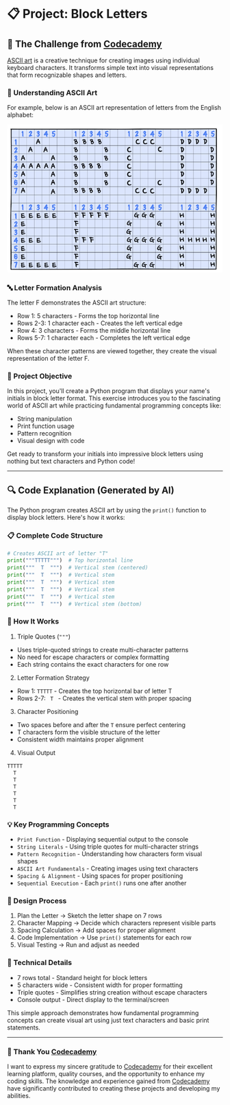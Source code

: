 # 📋 Project: Block Letters

## 🎯 The Challenge from [Codecademy](http://www.codecademy.com/)

[ASCII art](https://en.wikipedia.org/wiki/ASCII_art) is a creative technique for creating images using individual keyboard characters. It transforms simple text into visual representations that form recognizable shapes and letters.

### 📖 Understanding ASCII Art

For example, below is an ASCII art representation of letters from the English alphabet:

![Challenge for Block Letters in Codecademy](./image/image.png)

### 🔤 Letter Formation Analysis

The letter F demonstrates the ASCII art structure:
- Row 1: 5 characters - Forms the top horizontal line
- Rows 2-3: 1 character each - Creates the left vertical edge
- Row 4: 3 characters - Forms the middle horizontal line
- Rows 5-7: 1 character each - Completes the left vertical edge

When these character patterns are viewed together, they create the visual representation of the letter F.

### 🚀 Project Objective

In this project, you'll create a Python program that displays your name's initials in block letter format. This exercise introduces you to the fascinating world of ASCII art while practicing fundamental programming concepts like:

- String manipulation
- Print function usage
- Pattern recognition
- Visual design with code

Get ready to transform your initials into impressive block letters using nothing but text characters and Python code!

---

## 🔍 Code Explanation (Generated by AI)

The Python program creates ASCII art by using the `print()` function to display block letters. Here's how it works:

### 📋 Complete Code Structure

```python
# Creates ASCII art of letter "T"
print("""TTTTT""")  # Top horizontal line
print("""  T  """)  # Vertical stem (centered)
print("""  T  """)  # Vertical stem
print("""  T  """)  # Vertical stem
print("""  T  """)  # Vertical stem
print("""  T  """)  # Vertical stem
print("""  T  """)  # Vertical stem (bottom)
```

### 🎯 How It Works

1. Triple Quotes (`"""`)
- Uses triple-quoted strings to create multi-character patterns
- No need for escape characters or complex formatting
- Each string contains the exact characters for one row

2. Letter Formation Strategy
- Row 1: `TTTTT` - Creates the top horizontal bar of letter T
- Rows 2-7: `  T  ` - Creates the vertical stem with proper spacing

3. Character Positioning
- Two spaces before and after the `T` ensure perfect centering
- T characters form the visible structure of the letter
- Consistent width maintains proper alignment

4. Visual Output
```
TTTTT
  T  
  T  
  T  
  T  
  T  
  T  
```

### 💡 Key Programming Concepts

- `Print Function` - Displaying sequential output to the console
- `String Literals` - Using triple quotes for multi-character strings
- `Pattern Recognition` - Understanding how characters form visual shapes
- `ASCII Art Fundamentals` - Creating images using text characters
- `Spacing & Alignment` - Using spaces for proper positioning
- `Sequential Execution` - Each `print()` runs one after another

### 🎨 Design Process

1. Plan the Letter → Sketch the letter shape on 7 rows
2. Character Mapping → Decide which characters represent visible parts
3. Spacing Calculation → Add spaces for proper alignment
4. Code Implementation → Use `print()` statements for each row
5. Visual Testing → Run and adjust as needed

### 🔧 Technical Details

- 7 rows total - Standard height for block letters
- 5 characters wide - Consistent width for proper formatting
- Triple quotes - Simplifies string creation without escape characters
- Console output - Direct display to the terminal/screen

This simple approach demonstrates how fundamental programming concepts can create visual art using just text characters and basic print statements.

---

### 🙏 Thank You [Codecademy](https://www.codecademy.com/)

I want to express my sincere gratitude to [Codecademy](https://www.codecademy.com/) for their excellent learning platform, quality courses, and the opportunity to enhance my coding skills. The knowledge and experience gained from [Codecademy](https://www.codecademy.com/) have significantly contributed to creating these projects and developing my abilities.